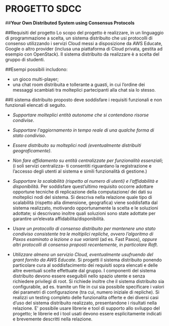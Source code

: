 # PROGETTO SDCC
##**Your Own Distributed System using Consensus Protocols**

##Requisiti del progetto
Lo scopo del progetto è realizzare, in un linguaggio di programmazione a scelta, un sistema distribuito che
usi protocolli di consenso utilizzando i servizi Cloud messi a disposizione da AWS Educate, Google o altro
provider (inclusa una piattaforma di Cloud privata, gestita ad esempio con OpenStack).
Il sistema distribuito da realizzare è a scelta del gruppo di studenti. 

##Esempi possibili includono:
- un gioco multi-player;
- una chat room distribuita e tollerante a guasti, in cui l’ordine dei messaggi scambiati tra molteplici
partecipanti alla chat sia lo stesso.

##Il sistema distribuito proposto deve soddisfare i requisiti funzionali e non funzionali elencati di seguito.
- *Supportare molteplici entità autonome che si contendono risorse condivise*.
- *Supportare l’aggiornamento in tempo reale di una qualche forma di stato condiviso*.
- *Essere distribuito su molteplici nodi (eventualmente distribuiti geograficamente)*.
- *Non fare affidamento su entità centralizzate per funzionalità essenziali*; (i soli servizi centralizza- 
ti consentiti riguardano la registrazione e l’accesso degli utenti al sistema e simili funzionalità di gestione.)
- *Supportare la scalabilità (rispetto al numero di utenti) e l’affidabilità e disponibilità*. Per soddisfare 
quest’ultimo requisito occorre adottare opportune tecniche di replicazione della computazione/ dei dati
su molteplici nodi del sistema. Si descriva nella relazione quale tipo di scalabilità (rispetto alla
dimensione, geografica) viene soddisfatta dal sistema realizzato, motivando opportunamente la scelta
e le soluzioni adottate; si descrivano inoltre quali soluzioni sono state adottate per garantire un’elevata
affidabilita/disponibilità.
- *Usare un protocollo di consenso distribuito per mantenere uno stato condiviso consistente tra le moltiplici
repliche, ovvero l’algoritmo di Paxos esaminato a lezione o sue varianti* (ad es. Fast Paxos),
*oppure altri protocolli di consenso proposti recentemente, in particolare Raft*.

- *Utilizzare almeno un servizio Cloud, eventualmente usufruendo del grant fornito da AWS Educate*.
Si progetti il sistema distribuito ponendo particolare cura al soddisfacimento dei requisiti sopra elencati
e delle altre eventuali scelte effettuate dal gruppo. I componenti del sistema distribuito devono essere eseguibili
nello spazio utente e senza richiedere privilegi di root. Si richiede inoltre che il sistema distribuito sia
configurabile, ad es. tramite un file in cui sia possibile specificare i valori dei parametri di configurazione
(tra cui, numero iniziale di repliche).
Si realizzi un testing completo delle funzionalita offerte e dei diversi casi d’uso del sistema distribuito realizzato, presentandone i risultati nella relazione.
E' possibile usare librerie e tool di supporto allo sviluppo del progetto; le librerie ed i tool usati devono essere esplicitamente indicati e brevemente descritti nella relazione.

